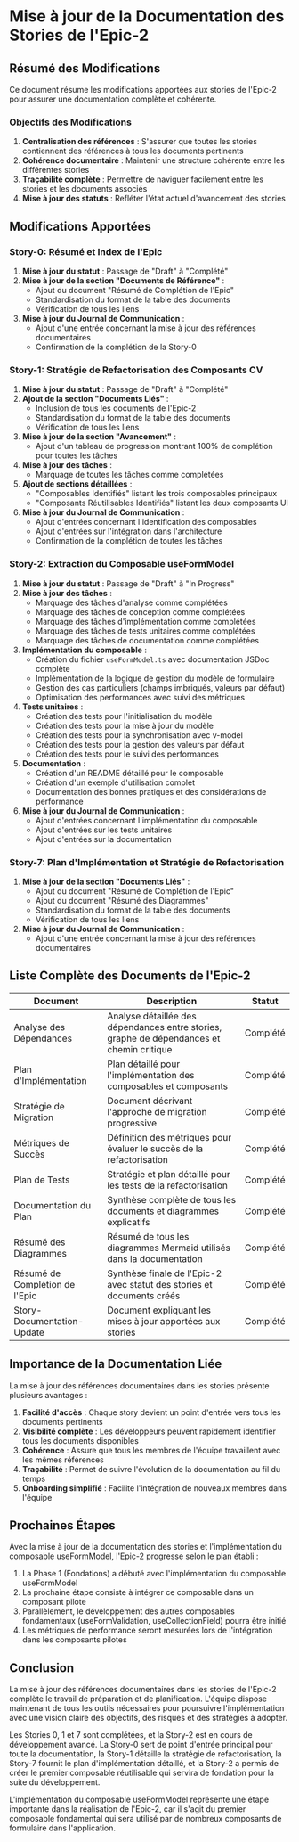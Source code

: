# Mise à jour de la Documentation des Stories de l'Epic-2

## Résumé des Modifications

Ce document résume les modifications apportées aux stories de l'Epic-2 pour assurer une documentation complète et cohérente.

### Objectifs des Modifications

1. **Centralisation des références** : S'assurer que toutes les stories contiennent des références à tous les documents pertinents
2. **Cohérence documentaire** : Maintenir une structure cohérente entre les différentes stories
3. **Traçabilité complète** : Permettre de naviguer facilement entre les stories et les documents associés
4. **Mise à jour des statuts** : Refléter l'état actuel d'avancement des stories

## Modifications Apportées

### Story-0: Résumé et Index de l'Epic

1. **Mise à jour du statut** : Passage de "Draft" à "Complété"
2. **Mise à jour de la section "Documents de Référence"** :
   - Ajout du document "Résumé de Complétion de l'Epic"
   - Standardisation du format de la table des documents
   - Vérification de tous les liens
3. **Mise à jour du Journal de Communication** :
   - Ajout d'une entrée concernant la mise à jour des références documentaires
   - Confirmation de la complétion de la Story-0

### Story-1: Stratégie de Refactorisation des Composants CV

1. **Mise à jour du statut** : Passage de "Draft" à "Complété"
2. **Ajout de la section "Documents Liés"** :
   - Inclusion de tous les documents de l'Epic-2
   - Standardisation du format de la table des documents
   - Vérification de tous les liens
3. **Mise à jour de la section "Avancement"** :
   - Ajout d'un tableau de progression montrant 100% de complétion pour toutes les tâches
4. **Mise à jour des tâches** :
   - Marquage de toutes les tâches comme complétées
5. **Ajout de sections détaillées** :
   - "Composables Identifiés" listant les trois composables principaux
   - "Composants Réutilisables Identifiés" listant les deux composants UI
6. **Mise à jour du Journal de Communication** :
   - Ajout d'entrées concernant l'identification des composables
   - Ajout d'entrées sur l'intégration dans l'architecture
   - Confirmation de la complétion de toutes les tâches

### Story-2: Extraction du Composable useFormModel

1. **Mise à jour du statut** : Passage de "Draft" à "In Progress"
2. **Mise à jour des tâches** :
   - Marquage des tâches d'analyse comme complétées
   - Marquage des tâches de conception comme complétées
   - Marquage des tâches d'implémentation comme complétées
   - Marquage des tâches de tests unitaires comme complétées
   - Marquage des tâches de documentation comme complétées
3. **Implémentation du composable** :
   - Création du fichier `useFormModel.ts` avec documentation JSDoc complète
   - Implémentation de la logique de gestion du modèle de formulaire
   - Gestion des cas particuliers (champs imbriqués, valeurs par défaut)
   - Optimisation des performances avec suivi des métriques
4. **Tests unitaires** :
   - Création des tests pour l'initialisation du modèle
   - Création des tests pour la mise à jour du modèle
   - Création des tests pour la synchronisation avec v-model
   - Création des tests pour la gestion des valeurs par défaut
   - Création des tests pour le suivi des performances
5. **Documentation** :
   - Création d'un README détaillé pour le composable
   - Création d'un exemple d'utilisation complet
   - Documentation des bonnes pratiques et des considérations de performance
6. **Mise à jour du Journal de Communication** :
   - Ajout d'entrées concernant l'implémentation du composable
   - Ajout d'entrées sur les tests unitaires
   - Ajout d'entrées sur la documentation

### Story-7: Plan d'Implémentation et Stratégie de Refactorisation

1. **Mise à jour de la section "Documents Liés"** :
   - Ajout du document "Résumé de Complétion de l'Epic"
   - Ajout du document "Résumé des Diagrammes"
   - Standardisation du format de la table des documents
   - Vérification de tous les liens
2. **Mise à jour du Journal de Communication** :
   - Ajout d'une entrée concernant la mise à jour des références documentaires

## Liste Complète des Documents de l'Epic-2

| Document                       | Description                                                                               | Statut   |
| ------------------------------ | ----------------------------------------------------------------------------------------- | -------- |
| Analyse des Dépendances        | Analyse détaillée des dépendances entre stories, graphe de dépendances et chemin critique | Complété |
| Plan d'Implémentation          | Plan détaillé pour l'implémentation des composables et composants                         | Complété |
| Stratégie de Migration         | Document décrivant l'approche de migration progressive                                    | Complété |
| Métriques de Succès            | Définition des métriques pour évaluer le succès de la refactorisation                     | Complété |
| Plan de Tests                  | Stratégie et plan détaillé pour les tests de la refactorisation                           | Complété |
| Documentation du Plan          | Synthèse complète de tous les documents et diagrammes explicatifs                         | Complété |
| Résumé des Diagrammes          | Résumé de tous les diagrammes Mermaid utilisés dans la documentation                      | Complété |
| Résumé de Complétion de l'Epic | Synthèse finale de l'Epic-2 avec statut des stories et documents créés                    | Complété |
| Story-Documentation-Update     | Document expliquant les mises à jour apportées aux stories                                | Complété |

## Importance de la Documentation Liée

La mise à jour des références documentaires dans les stories présente plusieurs avantages :

1. **Facilité d'accès** : Chaque story devient un point d'entrée vers tous les documents pertinents
2. **Visibilité complète** : Les développeurs peuvent rapidement identifier tous les documents disponibles
3. **Cohérence** : Assure que tous les membres de l'équipe travaillent avec les mêmes références
4. **Traçabilité** : Permet de suivre l'évolution de la documentation au fil du temps
5. **Onboarding simplifié** : Facilite l'intégration de nouveaux membres dans l'équipe

## Prochaines Étapes

Avec la mise à jour de la documentation des stories et l'implémentation du composable useFormModel, l'Epic-2 progresse selon le plan établi :

1. La Phase 1 (Fondations) a débuté avec l'implémentation du composable useFormModel
2. La prochaine étape consiste à intégrer ce composable dans un composant pilote
3. Parallèlement, le développement des autres composables fondamentaux (useFormValidation, useCollectionField) pourra être initié
4. Les métriques de performance seront mesurées lors de l'intégration dans les composants pilotes

## Conclusion

La mise à jour des références documentaires dans les stories de l'Epic-2 complète le travail de préparation et de planification. L'équipe dispose maintenant de tous les outils nécessaires pour poursuivre l'implémentation avec une vision claire des objectifs, des risques et des stratégies à adopter.

Les Stories 0, 1 et 7 sont complétées, et la Story-2 est en cours de développement avancé. La Story-0 sert de point d'entrée principal pour toute la documentation, la Story-1 détaille la stratégie de refactorisation, la Story-7 fournit le plan d'implémentation détaillé, et la Story-2 a permis de créer le premier composable réutilisable qui servira de fondation pour la suite du développement.

L'implémentation du composable useFormModel représente une étape importante dans la réalisation de l'Epic-2, car il s'agit du premier composable fondamental qui sera utilisé par de nombreux composants de formulaire dans l'application.
